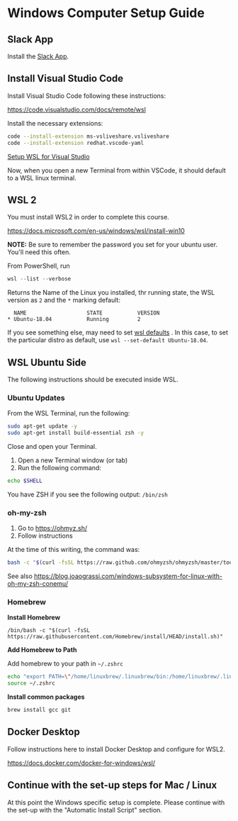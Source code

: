 # Windows Computer Setup Guide

## Slack App

Install the [Slack App](https://slack.com/downloads/windows).

## Install Visual Studio Code

Install Visual Studio Code following these instructions:

https://code.visualstudio.com/docs/remote/wsl

Install the necessary extensions:

```bash
code --install-extension ms-vsliveshare.vsliveshare
code --install-extension redhat.vscode-yaml
```

[Setup WSL for Visual Studio](https://code.visualstudio.com/docs/remote/wsl)

Now, when you open a new Terminal from within VSCode, it should default to a WSL linux terminal.

## WSL 2

You must install WSL2 in order to complete this course.

https://docs.microsoft.com/en-us/windows/wsl/install-win10

**NOTE:** Be sure to remember the password you set for your ubuntu user. You'll need this often.

From PowerShell, run

```powershell
wsl --list --verbose
```

Returns the Name of the Linux you installed, thr running state, the WSL version as `2` and the `*` marking default:

```text
  NAME                   STATE           VERSION
* Ubuntu-18.04           Running         2
```

If you see something else, may need to set [wsl defaults](https://docs.microsoft.com/en-us/windows/wsl/install-win10#set-your-distribution-version-to-wsl-1-or-wsl-2) . In this case, to set the particular distro as default, use `wsl --set-default Ubuntu-18.04`.

## WSL Ubuntu Side

The following instructions should be executed inside WSL.

### Ubuntu Updates

From the WSL Terminal, run the following:

```bash
sudo apt-get update -y
sudo apt-get install build-essential zsh -y
```

Close and open your Terminal.

1. Open a new Terminal window (or tab)
1. Run the following command:

```bash
echo $SHELL
```

You have ZSH if you see the following output: `/bin/zsh`

### oh-my-zsh

1. Go to https://ohmyz.sh/
1. Follow instructions

At the time of this writing, the command was:

```bash
bash -c "$(curl -fsSL https://raw.github.com/ohmyzsh/ohmyzsh/master/tools/install.sh)"
```

See also https://blog.joaograssi.com/windows-subsystem-for-linux-with-oh-my-zsh-conemu/

### Homebrew

**Install Homebrew**

```shell
/bin/bash -c "$(curl -fsSL https://raw.githubusercontent.com/Homebrew/install/HEAD/install.sh)"
```

**Add Homebrew to Path**

Add homebrew to your path in `~/.zshrc`

```bash
echo "export PATH=\"/home/linuxbrew/.linuxbrew/bin:/home/linuxbrew/.linuxbrew/sbin:\$PATH\"" >> ~/.zshrc
source ~/.zshrc
```

**Install common packages**

```bash
brew install gcc git
```

## Docker Desktop

Follow instructions here to install Docker Desktop and configure for WSL2.

https://docs.docker.com/docker-for-windows/wsl/

## Continue with the set-up steps for Mac / Linux

At this point the Windows specific setup is complete. Please continue with the set-up with the "Automatic Install Script" section.
